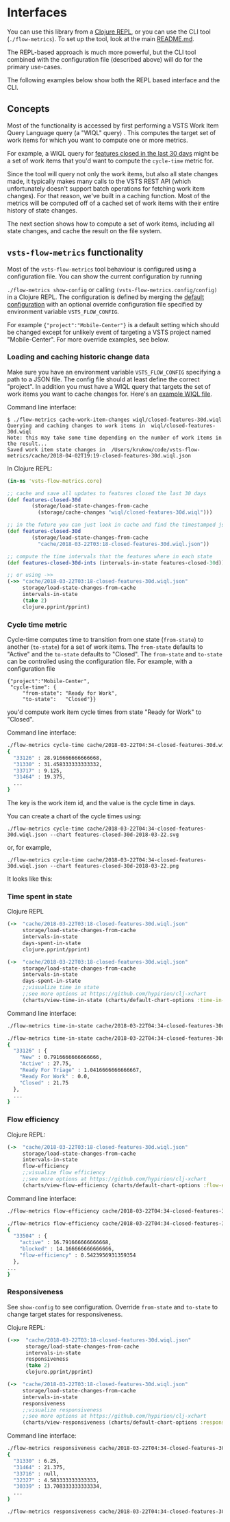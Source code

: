 # Interfaces
You can use this library from a [Clojure REPL](https://clojure.org/reference/repl_and_main),
or you can use the CLI tool (`./flow-metrics`). To set up the tool, look at the main [README.md](https://github.com/krukow/vsts-flow-metrics).

The REPL-based approach is much more powerful, but the CLI tool combined with the configuration file (described above) will do for the primary use-cases.

The following examples below show both the REPL based interface and the CLI.

## Concepts
Most of the functionality is accessed by first performing a VSTS Work Item Query Language query (a "WIQL" query) . This computes the target set of work items for which you want to compute one or more metrics.

For example, a WIQL query for [features closed in the last 30 days](/wiql/closed-features-30d.wiql) might be a set of work items that you'd want to compute the `cycle-time` metric for.

Since the tool will query not only the work items, but also all state changes made, it typically makes many calls to the VSTS REST API (which unfortunately doesn't support batch operations for fetching work item changes). For that reason, we've built in a caching function. Most of the metrics will be computed off of a cached set of work items with their entire history of state changes.

The next section shows how to compute a set of work items, including all state changes, and cache the result on the file system.

## `vsts-flow-metrics` functionality
Most of the `vsts-flow-metrics` tool behaviour is configured using a configuration file. You can show the current configuration by running

`./flow-metrics show-config` or calling `(vsts-flow-metrics.config/config)` in a Clojure REPL. The configuration is defined by merging the [default configuration](https://github.com/krukow/vsts-flow-metrics/blob/master/src/vsts_flow_metrics/config.clj#L59) with an optional override configuration file specified by environment variable `VSTS_FLOW_CONFIG`.

For example `{"project":"Mobile-Center"}` is a default setting which should be changed except for unlikely event of targeting a VSTS project named "Mobile-Center". For more override examples, see below.

### Loading and caching historic change data
Make sure you have an environment variable `VSTS_FLOW_CONFIG` specifying a path to a JSON file. The config file should at least define the correct "project". In addition you must have a WIQL query that targets the set of work items you want to cache changes for. Here's an [example WIQL file](https://github.com/krukow/vsts-flow-metrics/blob/master/wiql/closed-features-30d.wiql).

Command line interface:
```
$ ./flow-metrics cache-work-item-changes wiql/closed-features-30d.wiql
Querying and caching changes to work items in  wiql/closed-features-30d.wiql
Note: this may take some time depending on the number of work items in the result...
Saved work item state changes in  /Users/krukow/code/vsts-flow-metrics/cache/2018-04-02T19:19-closed-features-30d.wiql.json
```

In Clojure REPL:
```clojure
(in-ns 'vsts-flow-metrics.core)

;; cache and save all updates to features closed the last 30 days
(def features-closed-30d
        (storage/load-state-changes-from-cache
          (storage/cache-changes "wiql/closed-features-30d.wiql")))

;; in the future you can just look in cache and find the timestamped json file, e.g.,
(def features-closed-30d
        (storage/load-state-changes-from-cache
          "cache/2018-03-22T03:18-closed-features-30d.wiql.json"))

;; compute the time intervals that the features where in each state
(def features-closed-30d-ints (intervals-in-state features-closed-30d))

;; or using ->>
(->> "cache/2018-03-22T03:18-closed-features-30d.wiql.json"
     storage/load-state-changes-from-cache
     intervals-in-state
     (take 2)
     clojure.pprint/pprint)
```
### Cycle time metric
Cycle-time computes time to transition from one state (`from-state`) to another (`to-state`) for a set of work items. The `from-state` defaults to "Active" and the `to-state` defaults to "Closed". The `from-state` and `to-state` can be controlled using the configuration file. For example, with a configuration file
```
{"project":"Mobile-Center", 
 "cycle-time": {
     "from-state": "Ready for Work", 
     "to-state":   "Closed"}}
```

you'd compute work item cycle times from state "Ready for Work" to "Closed".

Command line interface:
```bash
./flow-metrics cycle-time cache/2018-03-22T04:34-closed-features-30d.wiql.json
{
  "33126" : 28.916666666666668,
  "31330" : 31.458333333333332,
  "33717" : 9.125,
  "31464" : 19.375,
  ...
}
```
The key is the work item id, and the value is the cycle time in days.

You can create a chart of the cycle times using:
```
./flow-metrics cycle-time cache/2018-03-22T04:34-closed-features-30d.wiql.json --chart features-closed-30d-2018-03-22.svg
```
or, for example,
```
./flow-metrics cycle-time cache/2018-03-22T04:34-closed-features-30d.wiql.json --chart features-closed-30d-2018-03-22.png
```

It looks like this:




### Time spent in state
Clojure REPL
```clojure
(->  "cache/2018-03-22T03:18-closed-features-30d.wiql.json"
     storage/load-state-changes-from-cache
     intervals-in-state
     days-spent-in-state
     clojure.pprint/pprint)

(->  "cache/2018-03-22T03:18-closed-features-30d.wiql.json"
     storage/load-state-changes-from-cache
     intervals-in-state
     days-spent-in-state
     ;;visualize time in state
     ;;see more options at https://github.com/hypirion/clj-xchart
     (charts/view-time-in-state (charts/default-chart-options :time-in-state) (io/file "time.svg")))
```
Command line interface:
```bash
./flow-metrics time-in-state cache/2018-03-22T04:34-closed-features-30d.wiql.json --chart features-closed-30d-time-in-state-2018-03-22.svg

./flow-metrics time-in-state cache/2018-03-22T04:34-closed-features-30d.wiql.json
{
  "33126" : {
    "New" : 0.7916666666666666,
    "Active" : 27.75,
    "Ready For Triage" : 1.0416666666666667,
    "Ready For Work" : 0.0,
    "Closed" : 21.75
  },
  ...
}
```

### Flow efficiency
Clojure REPL:
```clojure
(->  "cache/2018-03-22T03:18-closed-features-30d.wiql.json"
     storage/load-state-changes-from-cache
     intervals-in-state
     flow-efficiency
     ;;visualize flow efficiency
     ;;see more options at https://github.com/hypirion/clj-xchart
     (charts/view-flow-efficiency (charts/default-chart-options :flow-efficiency) (io/file "eff.svg")))
```
Command line interface:
```bash
./flow-metrics flow-efficiency cache/2018-03-22T04:34-closed-features-30d.wiql.json --chart features-closed-30d-flow-eff-2018-03-22.svg

./flow-metrics flow-efficiency cache/2018-03-22T04:34-closed-features-30d.wiql.json
{
  "33504" : {
    "active" : 16.791666666666668,
    "blocked" : 14.166666666666666,
    "flow-efficiency" : 0.5423956931359354
  },
...
}
```
### Responsiveness 
See `show-config` to see configuration. Override `from-state` and `to-state` to change target states for responsiveness.

Clojure REPL:
```clojure 
(->>  "cache/2018-03-22T03:18-closed-features-30d.wiql.json"
      storage/load-state-changes-from-cache
      intervals-in-state
      responsiveness
      (take 2)
      clojure.pprint/pprint)

(->  "cache/2018-03-22T03:18-closed-features-30d.wiql.json"
     storage/load-state-changes-from-cache
     intervals-in-state
     responsiveness
     ;;visualize responsiveness
     ;;see more options at https://github.com/hypirion/clj-xchart
     (charts/view-responsiveness (charts/default-chart-options :responsiveness)))
```

Command line interface:
```bash
./flow-metrics responsiveness cache/2018-03-22T04:34-closed-features-30d.wiql.json
{
  "31330" : 6.25,
  "31464" : 21.375,
  "33716" : null,
  "32327" : 4.583333333333333,
  "30339" : 13.708333333333334,
  ...
}

./flow-metrics responsiveness cache/2018-03-22T04:34-closed-features-30d.wiql.json --chart features-resp-30d-time-in-state-2018-03-22.svg
```
